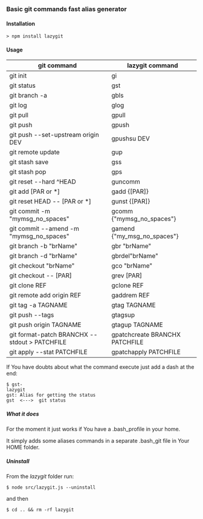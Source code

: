 ### Basic git commands fast alias generator

#### Installation
```
> npm install lazygit
```

#### Usage  

| git command        | lazygit command|
| ------------- |-------------|
| git init      | gi |
| git status | gst |
| git branch -a | gbls |
| git log | glog |
| git pull | gpull |
| git push | gpush |
| git push --set-upstream origin DEV | gpushsu DEV |
| git remote update | gup |
| git stash save | gss |
| git stash pop | gps |
| git reset --hard ^HEAD | guncomm |
| git add [PAR or *] | gadd {[PAR]} |
| git reset HEAD -- [PAR or *] | gunst {[PAR]} |
| git commit -m "mymsg\_no\_spaces" | gcomm {"mymsg\_no\_spaces"} |
| git commit --amend -m "mymsg\_no\_spaces" | gamend {"my\_msg\_no\_spaces"} |
| git branch -b "brName" | gbr "brName" |
| git branch -d "brName" | gbrdel"brName" |
| git checkout "brName" | gco "brName" |
| git checkout -- [PAR] | grev [PAR] |
| git clone REF | gclone REF |
| git remote add origin REF | gaddrem REF | 
| git tag -a TAGNAME | gtag TAGNAME |
| git push --tags | gtagsup |
| git push origin TAGNAME | gtagup TAGNAME |
| git format-patch  BRANCHX --stdout > PATCHFILE | gpatchcreate BRANCHX PATCHFILE |
| git apply --stat PATCHFILE | gpatchapply PATCHFILE |

If You have doubts about what the command execute just add a dash at the end:  

```
$ gst-
lazygit
gst: Alias for getting the status 
gst  <--->  git status

```

##### What it does  

For the moment it just works if You have a .bash_profile in your home.  

It simply adds some aliases commands in a separate .bash_git file in Your HOME folder.  

##### Uninstall  
From the _lazygit_ folder run:  
```
$ node src/lazygit.js --uninstall
```
and then
```
$ cd .. && rm -rf lazygit
```

 